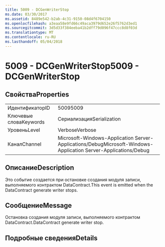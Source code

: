 ```yaml
---
title: 5009 - DCGenWriterStop
ms.date: 03/30/2017
ms.assetid: 8489e542-b2ab-4c31-9150-08d4f6704150
ms.openlocfilehash: a3eaa58e9fd66c49aca3979d652e26f5762d3ed1
ms.sourcegitcommit: 3d5d33f384eeba41b2dff79d096f47ccc8d8f03d
ms.translationtype: MT
ms.contentlocale: ru-RU
ms.lasthandoff: 05/04/2018
---
```

# <a name="5009---dcgenwriterstop"></a><span data-ttu-id="a5546-102">5009 - DCGenWriterStop</span><span class="sxs-lookup"><span data-stu-id="a5546-102">5009 - DCGenWriterStop</span></span>
## <a name="properties"></a><span data-ttu-id="a5546-103">Свойства</span><span class="sxs-lookup"><span data-stu-id="a5546-103">Properties</span></span>  
  
|||  
|-|-|  
|<span data-ttu-id="a5546-104">Идентификатор</span><span class="sxs-lookup"><span data-stu-id="a5546-104">ID</span></span>|<span data-ttu-id="a5546-105">5009</span><span class="sxs-lookup"><span data-stu-id="a5546-105">5009</span></span>|  
|<span data-ttu-id="a5546-106">Ключевые слова</span><span class="sxs-lookup"><span data-stu-id="a5546-106">Keywords</span></span>|<span data-ttu-id="a5546-107">Сериализация</span><span class="sxs-lookup"><span data-stu-id="a5546-107">Serialization</span></span>|  
|<span data-ttu-id="a5546-108">Уровень</span><span class="sxs-lookup"><span data-stu-id="a5546-108">Level</span></span>|<span data-ttu-id="a5546-109">Verbose</span><span class="sxs-lookup"><span data-stu-id="a5546-109">Verbose</span></span>|  
|<span data-ttu-id="a5546-110">Канал</span><span class="sxs-lookup"><span data-stu-id="a5546-110">Channel</span></span>|<span data-ttu-id="a5546-111">Microsoft-Windows-Application Server-Applications/Debug</span><span class="sxs-lookup"><span data-stu-id="a5546-111">Microsoft-Windows-Application Server-Applications/Debug</span></span>|  
  
## <a name="description"></a><span data-ttu-id="a5546-112">Описание</span><span class="sxs-lookup"><span data-stu-id="a5546-112">Description</span></span>  
 <span data-ttu-id="a5546-113">Это событие создается при остановке создания модуля записи, выполняемого контрактом DataContract.</span><span class="sxs-lookup"><span data-stu-id="a5546-113">This event is emitted when the DataContract generate writer stops.</span></span>  
  
## <a name="message"></a><span data-ttu-id="a5546-114">Сообщение</span><span class="sxs-lookup"><span data-stu-id="a5546-114">Message</span></span>  
 <span data-ttu-id="a5546-115">Остановка создания модуля записи, выполняемого контрактом DataContract.</span><span class="sxs-lookup"><span data-stu-id="a5546-115">DataContract generate writer stop.</span></span>  
  
## <a name="details"></a><span data-ttu-id="a5546-116">Подробные сведения</span><span class="sxs-lookup"><span data-stu-id="a5546-116">Details</span></span>
